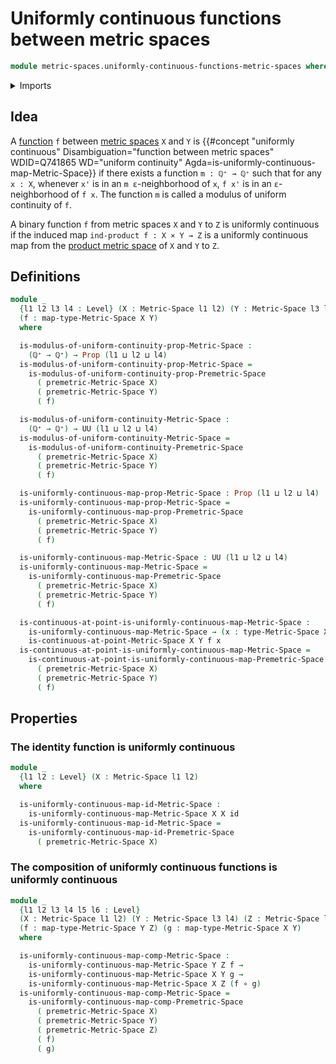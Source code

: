 # Uniformly continuous functions between metric spaces

```agda
module metric-spaces.uniformly-continuous-functions-metric-spaces where
```

<details><summary>Imports</summary>

```agda
open import elementary-number-theory.positive-rational-numbers

open import foundation.function-types
open import foundation.propositions
open import foundation.universe-levels

open import metric-spaces.continuous-functions-metric-spaces
open import metric-spaces.functions-metric-spaces
open import metric-spaces.metric-spaces
open import metric-spaces.uniformly-continuous-functions-premetric-spaces
```

</details>

## Idea

A [function](metric-spaces.functions-metric-spaces.md) `f` between
[metric spaces](metric-spaces.metric-spaces.md) `X` and `Y` is
{{#concept "uniformly continuous" Disambiguation="function between metric spaces" WDID=Q741865 WD="uniform continuity" Agda=is-uniformly-continuous-map-Metric-Space}}
if there exists a function `m : ℚ⁺ → ℚ⁺` such that for any `x : X`, whenever
`x'` is in an `m ε`-neighborhood of `x`, `f x'` is in an `ε`-neighborhood of
`f x`. The function `m` is called a modulus of uniform continuity of `f`.

A binary function `f` from metric spaces `X` and `Y` to `Z` is uniformly
continuous if the induced map `ind-product f : X × Y → Z` is a uniformly
continuous map from the
[product metric space](metric-spaces.products-metric-spaces.md) of `X` and `Y`
to `Z`.

## Definitions

```agda
module _
  {l1 l2 l3 l4 : Level} (X : Metric-Space l1 l2) (Y : Metric-Space l3 l4)
  (f : map-type-Metric-Space X Y)
  where

  is-modulus-of-uniform-continuity-prop-Metric-Space :
    (ℚ⁺ → ℚ⁺) → Prop (l1 ⊔ l2 ⊔ l4)
  is-modulus-of-uniform-continuity-prop-Metric-Space =
    is-modulus-of-uniform-continuity-prop-Premetric-Space
      ( premetric-Metric-Space X)
      ( premetric-Metric-Space Y)
      ( f)

  is-modulus-of-uniform-continuity-Metric-Space :
    (ℚ⁺ → ℚ⁺) → UU (l1 ⊔ l2 ⊔ l4)
  is-modulus-of-uniform-continuity-Metric-Space =
    is-modulus-of-uniform-continuity-Premetric-Space
      ( premetric-Metric-Space X)
      ( premetric-Metric-Space Y)
      ( f)

  is-uniformly-continuous-map-prop-Metric-Space : Prop (l1 ⊔ l2 ⊔ l4)
  is-uniformly-continuous-map-prop-Metric-Space =
    is-uniformly-continuous-map-prop-Premetric-Space
      ( premetric-Metric-Space X)
      ( premetric-Metric-Space Y)
      ( f)

  is-uniformly-continuous-map-Metric-Space : UU (l1 ⊔ l2 ⊔ l4)
  is-uniformly-continuous-map-Metric-Space =
    is-uniformly-continuous-map-Premetric-Space
      ( premetric-Metric-Space X)
      ( premetric-Metric-Space Y)
      ( f)

  is-continuous-at-point-is-uniformly-continuous-map-Metric-Space :
    is-uniformly-continuous-map-Metric-Space → (x : type-Metric-Space X) →
    is-continuous-at-point-Metric-Space X Y f x
  is-continuous-at-point-is-uniformly-continuous-map-Metric-Space =
    is-continuous-at-point-is-uniformly-continuous-map-Premetric-Space
      ( premetric-Metric-Space X)
      ( premetric-Metric-Space Y)
      ( f)
```

## Properties

### The identity function is uniformly continuous

```agda
module _
  {l1 l2 : Level} (X : Metric-Space l1 l2)
  where

  is-uniformly-continuous-map-id-Metric-Space :
    is-uniformly-continuous-map-Metric-Space X X id
  is-uniformly-continuous-map-id-Metric-Space =
    is-uniformly-continuous-map-id-Premetric-Space
      ( premetric-Metric-Space X)
```

### The composition of uniformly continuous functions is uniformly continuous

```agda
module _
  {l1 l2 l3 l4 l5 l6 : Level}
  (X : Metric-Space l1 l2) (Y : Metric-Space l3 l4) (Z : Metric-Space l5 l6)
  (f : map-type-Metric-Space Y Z) (g : map-type-Metric-Space X Y)
  where

  is-uniformly-continuous-map-comp-Metric-Space :
    is-uniformly-continuous-map-Metric-Space Y Z f →
    is-uniformly-continuous-map-Metric-Space X Y g →
    is-uniformly-continuous-map-Metric-Space X Z (f ∘ g)
  is-uniformly-continuous-map-comp-Metric-Space =
    is-uniformly-continuous-map-comp-Premetric-Space
      ( premetric-Metric-Space X)
      ( premetric-Metric-Space Y)
      ( premetric-Metric-Space Z)
      ( f)
      ( g)
```
